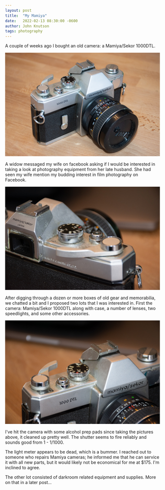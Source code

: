 ```yaml
---
layout: post
title:  "My Mamiya"
date:   2022-02-13 08:30:00 -0600
author: John Knutson
tags: photography
---
```


A couple of weeks ago I bought an old camera: a Mamiya/Sekor 1000DTL.
<!--snippet-->

![Mamiya/Sekor 1000DTL Camera](/assets/DSC_0877.jpg)

A widow messaged my wife on facebook asking if I would be interested in taking a look at photography equipment from her late husband.
She had seen my wife mention my budding interest in film photography on Facebook.

![Mamiya/Sekor 1000DTL Camera Closeup Rear](/assets/DSC_0875.jpg)

After digging through a dozen or more boxes of old gear and memorabilia, we chatted a bit and I proposed two lots that I was interested in.
First the camera: Mamiya/Sekor 1000DTL along with case, a number of lenses, two speedlights, and some other accessories.

![Mamiya/Sekor 1000DTL Camera Closeup Front](/assets/DSC_0876.jpg)

I've hit the camera with some alcohol prep pads since taking the pictures above, it cleaned up pretty well.
The shutter seems to fire reliably and sounds good from 1 - 1/1000.

The light meter appears to be dead, which is a bummer. I reached out to someone who repairs Mamiya cameras; he informed me that he can service it
with all new parts, but it would likely not be economical for me at $175. I'm inclined to agree.


The other lot consisted of darkroom related equipment and supplies. More on that in a later post...
